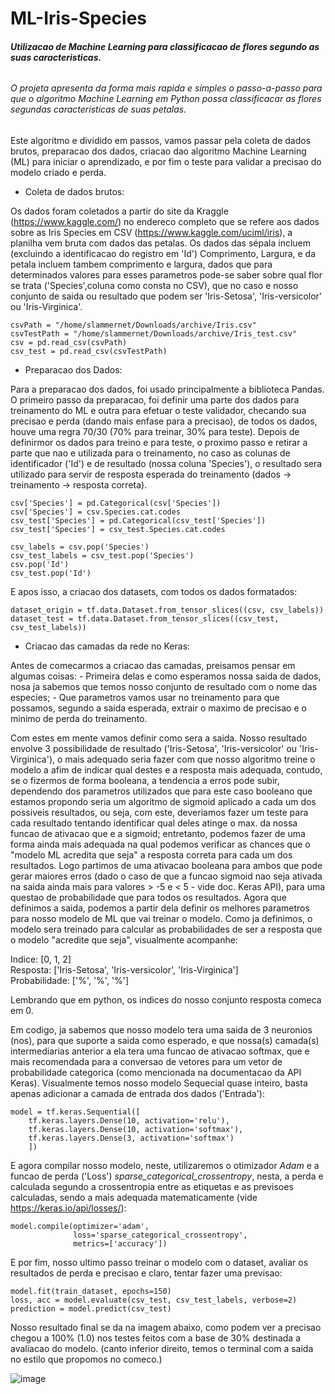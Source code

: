 # ML-Iris-Species
######  **Utilizacao de Machine Learning para classificacao de flores segundo as suas caracteristicas.**
###### O projeta apresenta da forma mais rapida e simples o passo-a-passo para que o algoritmo Machine Learning em Python possa classificacar as flores segundas caracteristicas de suas petalas.

Este algoritmo e dividido em passos, vamos passar pela coleta de dados brutos, preparacao dos dados, criacao dao algoritmo Machine Learning (ML) para iniciar o aprendizado, e por fim o teste para validar a precisao do modelo criado e perda.

- Coleta de dados brutos:

Os dados foram coletados a partir do site da Kraggle (https://www.kaggle.com/) no endereco completo que se refere aos dados sobre as Iris Species em CSV (https://www.kaggle.com/uciml/iris), a planilha vem bruta com dados das petalas. Os dados das sépala incluem (excluindo a identificacao do registro em 'Id') Comprimento, Largura, e da petala incluem tambem comprimento e largura, dados que para determinados valores para esses parametros pode-se saber sobre qual flor se trata ('Species',coluna como consta no CSV), que no caso e nosso conjunto de saida ou resultado que podem ser 'Iris-Setosa', 'Iris-versicolor' ou 'Iris-Virginica'.

```
csvPath = "/home/slammernet/Downloads/archive/Iris.csv"
csvTestPath = "/home/slammernet/Downloads/archive/Iris_test.csv"
csv = pd.read_csv(csvPath)
csv_test = pd.read_csv(csvTestPath)
```

- Preparacao dos Dados:

Para a preparacao dos dados, foi usado principalmente a biblioteca Pandas. O primeiro passo da preparacao, foi definir uma parte dos dados para treinamento do ML e outra para efetuar o teste validador, checando sua precisao e perda (dando mais enfase para a precisao), de todos os dados, houve uma regra 70/30 (70% para treinar, 30% para teste). Depois de definirmor os dados para treino e para teste, o proximo passo e retirar a parte que nao e utilizada para o treinamento, no caso as colunas de identificador ('Id') e de resultado (nossa coluna 'Species'), o resultado sera utilizado para servir de resposta esperada do treinamento (dados -> treinamento -> resposta correta).

```
csv['Species'] = pd.Categorical(csv['Species'])
csv['Species'] = csv.Species.cat.codes
csv_test['Species'] = pd.Categorical(csv_test['Species'])
csv_test['Species'] = csv_test.Species.cat.codes

csv_labels = csv.pop('Species')
csv_test_labels = csv_test.pop('Species')
csv.pop('Id')
csv_test.pop('Id')
```

E apos isso, a criacao dos datasets, com todos os dados formatados:

```
dataset_origin = tf.data.Dataset.from_tensor_slices((csv, csv_labels))
dataset_test = tf.data.Dataset.from_tensor_slices((csv_test, csv_test_labels))
```

- Criacao das camadas da rede no Keras:

Antes de comecarmos a criacao das camadas, preisamos pensar em algumas coisas: 
	- Primeira delas e como esperamos nossa saida de dados, nosa ja sabemos que temos nosso conjunto de resultado com o nome das especies; 
	- Que parametros vamos usar no treinamento para que possamos, segundo a saida esperada, extrair o maximo de precisao e o minimo de perda do treinamento.

Com estes em mente vamos definir como sera a saida. Nosso resultado envolve 3 possibilidade de resultado ('Iris-Setosa', 'Iris-versicolor' ou 'Iris-Virginica'), o mais adequado seria fazer com que nosso algoritmo treine o modelo a afim de indicar qual destes e a resposta mais adequada, contudo, se o fizermos de forma booleana, a tendencia a erros pode subir, dependendo dos parametros utilizados que para este caso booleano que estamos propondo seria um algoritmo de sigmoid aplicado a cada um dos possiveis resultados, ou seja, com este, deveriamos fazer um teste para cada resultado tentando identificar qual deles atinge o max. da nossa funcao de ativacao que e a sigmoid; entretanto, podemos fazer de uma forma ainda mais adequada na qual podemos verificar as chances que o "modelo ML acredita que seja" a resposta correta para cada um dos resultados. Logo partimos de uma ativacao booleana para ambos que pode gerar maiores erros (dado o caso de que a funcao sigmoid nao seja ativada na saida ainda mais para valores > -5 e < 5 - vide doc. Keras API), para uma questao de probabilidade que para todos os resultados.
Agora que definimos a saida, podemos a partir dela definir os melhores parametros para nosso modelo de ML que vai treinar o modelo. Como ja definimos, o modelo sera treinado para calcular as probabilidades de ser a resposta que o modelo "acredite que seja", visualmente acompanhe:

Indice:		[0,		1,			2] <br>
Resposta:	['Iris-Setosa',	'Iris-versicolor',	'Iris-Virginica'] <br>
Probabilidade:	['%',		'%',			'%']<br>

Lembrando que em python, os indices do nosso conjunto resposta comeca em 0.

Em codigo, ja sabemos que nosso modelo tera uma saida de 3 neuronios (nos), para que suporte a saida como esperado, e que nossa(s) camada(s) intermediarias anterior a ela tera uma funcao de ativacao softmax, que e mais recomendada para a conversao de vetores para um vetor de probabilidade categorica (como mencionada na documentacao da API Keras). Visualmente temos nosso modelo Sequecial quase inteiro, basta apenas adicionar a camada de entrada dos dados ('Entrada'):

```
model = tf.keras.Sequential([
    tf.keras.layers.Dense(10, activation='relu'),
    tf.keras.layers.Dense(10, activation='softmax'),
    tf.keras.layers.Dense(3, activation='softmax')
    ])
```

E agora compilar nosso modelo, neste, utilizaremos o otimizador _Adam_ e a funcao de perda ('Loss') _sparse_categorical_crossentropy_, nesta, a perda e calculada segundo a crossentropia entre as etiquetas e as previsoes calculadas, sendo a mais adequada matematicamente (vide https://keras.io/api/losses/):

```
model.compile(optimizer='adam',
              loss='sparse_categorical_crossentropy',
              metrics=['accuracy'])
```
E por fim, nosso ultimo passo treinar o modelo com o dataset, avaliar os resultados de perda e precisao e claro, tentar fazer uma previsao:

```
model.fit(train_dataset, epochs=150)
loss, acc = model.evaluate(csv_test, csv_test_labels, verbose=2)
prediction = model.predict(csv_test)
```
Nosso resultado final se da na imagem abaixo, como podem ver a precisao chegou a 100% (1.0) nos testes feitos com a base de 30% destinada a avaliacao do modelo.
(canto inferior direito, temos o terminal com a saida no estilo que propomos no comeco.)

![image](https://user-images.githubusercontent.com/23524569/117348306-6ea0a200-ae80-11eb-88a6-7ceb832e7f47.png)
